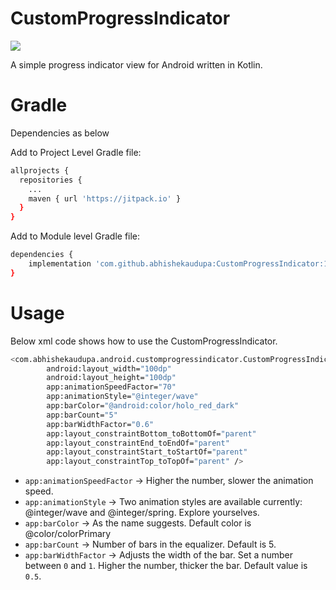 # CustomProgressIndicator

[![](https://jitpack.io/v/abhishekaudupa/CustomProgressIndicator.svg)](https://jitpack.io/#abhishekaudupa/CustomProgressIndicator)

A simple progress indicator view for Android written in Kotlin.

# Gradle
Dependencies as below

Add to Project Level Gradle file:
```sh
allprojects {
  repositories {
    ...
    maven { url 'https://jitpack.io' }
  }
}
```

Add to Module level Gradle file:
```sh
dependencies {
    implementation 'com.github.abhishekaudupa:CustomProgressIndicator:1.0.0'
}
```
# Usage
Below xml code shows how to use the CustomProgressIndicator.

```sh
<com.abhishekaudupa.android.customprogressindicator.CustomProgressIndicator
        android:layout_width="100dp"
        android:layout_height="100dp"
        app:animationSpeedFactor="70"
        app:animationStyle="@integer/wave"
        app:barColor="@android:color/holo_red_dark"
        app:barCount="5"
        app:barWidthFactor="0.6"
        app:layout_constraintBottom_toBottomOf="parent"
        app:layout_constraintEnd_toEndOf="parent"
        app:layout_constraintStart_toStartOf="parent"
        app:layout_constraintTop_toTopOf="parent" />
```
- ```app:animationSpeedFactor``` -> Higher the number, slower the animation speed.
- ```app:animationStyle``` -> Two animation styles are available currently: @integer/wave and @integer/spring. Explore yourselves.
- ```app:barColor``` -> As the name suggests. Default color is @color/colorPrimary
- ```app:barCount``` -> Number of bars in the equalizer. Default is 5.
- ```app:barWidthFactor``` -> Adjusts the width of the bar. Set a number between ```0``` and ```1```. Higher the number, thicker the bar. Default value is ```0.5```.
